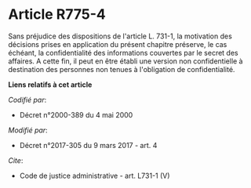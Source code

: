 # Article R775-4

Sans préjudice des dispositions de l'article L. 731-1, la motivation des décisions prises en application du présent chapitre
préserve, le cas échéant, la confidentialité des informations couvertes par le secret des affaires. A cette fin, il peut en
être établi une version non confidentielle à destination des personnes non tenues à l'obligation de confidentialité.

**Liens relatifs à cet article**

_Codifié par_:

  - Décret n°2000-389 du 4 mai 2000

_Modifié par_:

  - Décret n°2017-305 du 9 mars 2017 - art. 4

_Cite_:

  - Code de justice administrative - art. L731-1 (V)
